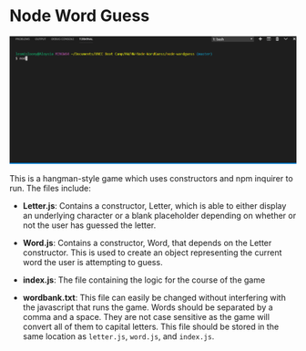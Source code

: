# Node Word Guess 
![Word Guess Demo](demo.gif)

This is a hangman-style game which uses constructors and npm inquirer to run.  The files include:

* **Letter.js**: Contains a constructor, Letter, which is able to either display an underlying character or a blank placeholder depending on whether or not the user has guessed the letter. 

* **Word.js**: Contains a constructor, Word, that depends on the Letter constructor. This is used to create an object representing the current word the user is attempting to guess. 

* **index.js**: The file containing the logic for the course of the game

* **wordbank.txt**: This file can easily be changed without interfering with the javascript that runs the game.  Words should be separated by a comma and a space.  They are not case sensitive as the game will convert all of them to capital letters.  This file should be stored in the same location as `letter.js`, `word.js`, and `index.js`.